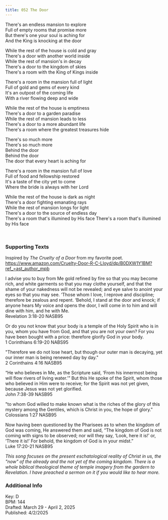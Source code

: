 ```yaml
---
title: 052 The Door
---
```


There's an endless mansion to explore \
Full of empty rooms that promise more \
But there's one your soul is aching for \
And the King is knocking at the door 

While the rest of the house is cold and gray \
There's a door with another world inside \
While the rest of mansion's in decay \
There's a door to the kingdom of skies \
There's a room with the King of Kings inside 

There's a room in the mansion full of light \
Full of gold and gems of every kind \
It's an outpost of the coming life \
With a river flowing deep and wide 

While the rest of the house is emptiness \
There's a door to a garden paradise \
While the rest of mansion leads to less \
There's a door to a more abundant life \
There's a room where the greatest treasures hide 

There's so much more \
There's so much more \
Behind the door \
Behind the door \
The door that every heart is aching for 

There's a room in the mansion full of love \
Full of food and fellowship restored \
It's a taste of the city yet to come \
Where the bride is always with her Lord

While the rest of the house is dark as night \
There's a door fighting emanating rays \
While the rest of mansion longs for light \
There's a door to the source of endless day \
There's a room that's illumined by His face
There's a room that's illumined by His face

<br /> 

### Supporting Texts ###

Inspired by _The Cruelty of a Door_ from my favorite poet. \
https://www.amazon.com/Cruelty-Door-R-C-Lloyd/dp/B0DXW1Y1BM?ref_=ast_author_mpb

I advise you to buy from Me gold refined by fire so that you may become rich, and white garments so that you may clothe yourself, and that the shame of your nakedness will not be revealed; and eye salve to anoint your eyes so that you may see. 
‘Those whom I love, I reprove and discipline; therefore be zealous and repent. 
‘Behold, I stand at the door and knock; if anyone hears My voice and opens the door, I will come in to him and will dine with him, and he with Me. \
Revelation 3:18-20 NASB95

Or do you not know that your body is a temple of the Holy Spirit who is in you, whom you have from God, and that you are not your own? 
For you have been bought with a price: therefore glorify God in your body. \
1 Corinthians 6:19-20 NABS95

"Therefore we do not lose heart, but though our outer man is decaying, yet our inner man is being renewed day by day." \
2 Corinthains 4:16 NASB95

“He who believes in Me, as the Scripture said, ‘From his innermost being will flow rivers of living water.’” 
But this He spoke of the Spirit, whom those who believed in Him were to receive; for the Spirit was not yet given, because Jesus was not yet glorified. \
John 7:38-39 NASB95

"to whom God willed to make known what is the riches of the glory of this mystery among the Gentiles, which is Christ in you, the hope of glory." \
Colossians 1:27 NASB95

Now having been questioned by the Pharisees as to when the kingdom of God was coming, He answered them and said, “The kingdom of God is not coming with signs to be observed; 
nor will they say, ‘Look, here it is!’ or, ‘There it is!’ For behold, the kingdom of God is in your midst.” \
Luke 17:20-21 NASB95

_This song focuses on the present eschatological reality of Christ in us, the "now" of the already and the not yet of the coming kingdom._
_There is a whole biblical theological theme of temple imagery from the gardern to Revelation. I have preached a sermon on it if you would like to hear more._


### Additional Info

Key: D \
BPM: 144 \
Drafted: March 29 - April 2, 2025 \
Published: 4/2/2025
